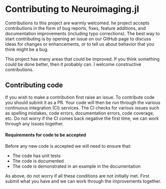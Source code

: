 # Contributing to Neuroimaging.jl

Contributions to this project are warmly welcomed. he project accepts contributions in the form of bug reports, fixes, feature additions, and documentation improvements (including typo corrections). The best way to start contributing is by opening an issue on our GitHub page to discuss ideas for changes or enhancements, or to tell us about behavior that you think might be a bug.

This project has many areas that could be improved. If you think something could be done better, then it probably can. I welcome constructive contributions.

## Contributing code

If you wish to make a contribution first raise an issue.
To contribute code you should submit it as a PR.
Your code will then be run through the various continuous integration (CI) services.
The CI checks for various issues such as spelling mistakes, code errors, documentation errors, code coverage, etc.
Do not worry if the CI comes back negative the first time, we can work through any issues together.

#### Requirements for code to be accepted

Before any new code is accepted we will need to ensure that:
* The code has unit tests
* The code is documented
* The code is demonstrated in an example in the documentation

As above, do not worry if all these conditions are not initially met. First submit what you have and we can work through the improvements together.
